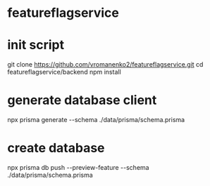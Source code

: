 # featureflagservice
# init script
git clone https://github.com/vromanenko2/featureflagservice.git
cd featureflagservice/backend
npm install
# generate database client
npx prisma generate --schema ./data/prisma/schema.prisma
# create database
npx prisma db push --preview-feature --schema ./data/prisma/schema.prisma
